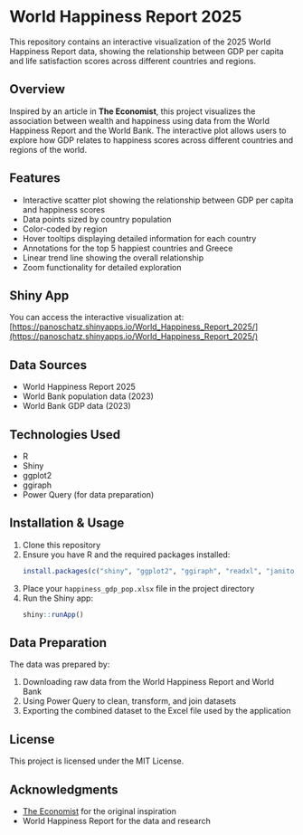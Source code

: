 # World Happiness Report 2025

This repository contains an interactive visualization of the 2025 World Happiness Report data, showing the relationship between GDP per capita and life satisfaction scores across different countries and regions.

## Overview

Inspired by an article in **The Economist**, this project visualizes the association between wealth and happiness using data from the World Happiness Report and the World Bank. The interactive plot allows users to explore how GDP relates to happiness scores across different countries and regions of the world.

## Features

- Interactive scatter plot showing the relationship between GDP per capita and happiness scores
- Data points sized by country population
- Color-coded by region
- Hover tooltips displaying detailed information for each country
- Annotations for the top 5 happiest countries and Greece
- Linear trend line showing the overall relationship
- Zoom functionality for detailed exploration

## Shiny App

You can access the interactive visualization at:
[https://panoschatz.shinyapps.io/World_Happiness_Report_2025/](https://panoschatz.shinyapps.io/World_Happiness_Report_2025/)

## Data Sources

- World Happiness Report 2025
- World Bank population data (2023)
- World Bank GDP data (2023)

## Technologies Used

- R
- Shiny
- ggplot2
- ggiraph
- Power Query (for data preparation)

## Installation & Usage

1. Clone this repository
2. Ensure you have R and the required packages installed:
   ```R
   install.packages(c("shiny", "ggplot2", "ggiraph", "readxl", "janitor", "ggrepel", "ggtext"))
   ```
3. Place your `happiness_gdp_pop.xlsx` file in the project directory
4. Run the Shiny app:
   ```R
   shiny::runApp()
   ```

## Data Preparation

The data was prepared by:
1. Downloading raw data from the World Happiness Report and World Bank
2. Using Power Query to clean, transform, and join datasets
3. Exporting the combined dataset to the Excel file used by the application

## License

This project is licensed under the MIT License.

## Acknowledgments

- [The Economist](https://www.economist.com/graphic-detail/2025/03/20/lessons-from-the-happiest-countries-in-the-world) for the original inspiration
- World Happiness Report for the data and research
